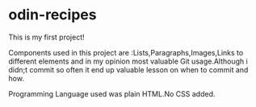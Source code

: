 # odin-recipes

This is my first project!

Components used in this project are :Lists,Paragraphs,Images,Links to different elements and in my opinion most valuable Git usage.Although i didn;t commit so often it end up valuable lesson on when to commit and how.

Programming Language used was plain HTML.No CSS added.